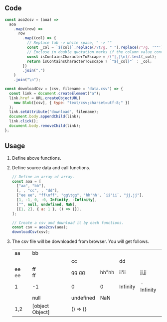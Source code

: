 ## Code

```js
const aoa2csv = (aoa) =>
  aoa
    .map((row) =>
      row
        .map((col) => {
          // Replace tab -> white space, " -> ""
          const _col = `${col}`.replace(/\t/g, " ").replace(/"/g, '""');
          // Enclose in double quotation marks if the column value contains '"' or ',' or '\n'.
          const isContainsCharacterToEscape = /("|,|\n)/.test(_col);
          return isContainsCharacterToEscape ? `"${_col}"` : _col;
        })
        .join(",")
    )
    .join("\n");

const downloadCsv = (csv, filename = "data.csv") => {
  const link = document.createElement("a");
  link.href = URL.createObjectURL(
    new Blob([csv], { type: "text/csv;charset=utf-8;" })
  );
  link.setAttribute("download", filename);
  document.body.appendChild(link);
  link.click();
  document.body.removeChild(link);
};
```

## Usage

1. Define above functions.
2. Define source data and call functions.

   ```js
   // Define an array of array.
   const aoa = [
     ["aa", "bb"],
     [, , "cc", , "dd"],
     ["ee ee", "ff\nff", "gg\tgg", 'hh"hh', `ii'ii`, "jj,jj"],
     [1, -1, 0, -0, Infinity, -Infinity],
     ["", null, undefined, NaN],
     [[1, 2], { a: 1 }, () => {}],
   ];

   // Create a csv and download it by each functions.
   const csv = aoa2csv(aoa);
   downloadCsv(csv);
   ```

3. The csv file will be downloaded from browser. You will get follows.

   |       |                 |           |       |          |           |
   | ----- | --------------- | --------- | ----- | -------- | --------- |
   | aa    | bb              |           |       |          |           |
   |       |                 | cc        |       | dd       |           |
   | ee ee | ff<br>ff        | gg gg     | hh"hh | ii'ii    | jj,jj     |
   | 1     | -1              | 0         | 0     | Infinity | -Infinity |
   |       | null            | undefined | NaN   |          |           |
   | 1,2   | [object Object] | () => {}  |       |          |           |
